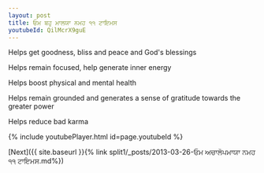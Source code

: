 ```yaml
---
layout: post
title: ਓਮ ਬਹੁ ਮਾਲਯਾ ਨਮਹ ੧੧ ਟਾਇਮਸ
youtubeId: QilMcrX9guE
---
```

 
 
Helps get goodness, bliss and peace and God's blessings
 
Helps remain focused, help generate inner energy 
 
Helps boost physical and mental health 
 
Helps remain grounded and generates a sense of gratitude towards the greater power 
 
Helps reduce bad karma
 
 
 
 


{% include youtubePlayer.html id=page.youtubeId %}
 
[Next]({{ site.baseurl }}{% link  split1/_posts/2013-03-26-ਓਮ ਅਚਾਲੋਪਮਾਯਾ ਨਮਹ ੧੧ ਟਾਇਮਸ.md%})
 
